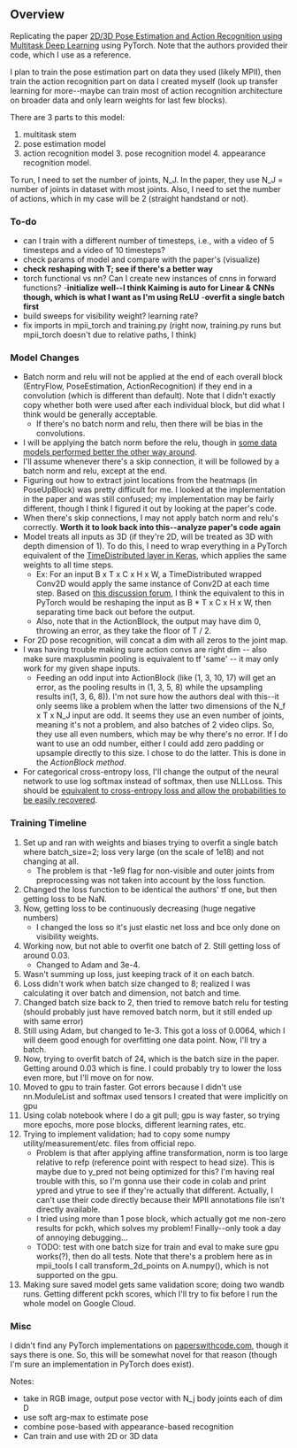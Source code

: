 ## Overview
Replicating the paper [2D/3D Pose Estimation and Action Recognition using Multitask Deep Learning](https://arxiv.org/pdf/1802.09232.pdf) using PyTorch.
Note that the authors provided their code, which I use as a reference.

I plan to train the pose estimation part on data they used (likely MPII), then train the action recognition part on data I created myself (look up transfer learning for more--maybe can train most of action recognition architecture on broader data and only learn weights for last few blocks).

There are 3 parts to this model: 
1. multitask stem
2. pose estimation model
3. action recognition model
    3. pose recognition model
    4. appearance recognition model.

To run, I need to set the number of joints, N_J. In the paper, they use N_J = number of joints in dataset with most joints.
Also, I need to set the number of actions, which in my case will be 2 (straight handstand or not).

### To-do
- can I train with a different number of timesteps, i.e., with a video of 5 timesteps and a video of 10 timesteps?
- check params of model and compare with the paper's (visualize)
- **check reshaping with T; see if there's a better way**
- torch functional vs nn? Can I create new instances of cnns in forward functions?
-**initialize well--I think Kaiming is auto for Linear & CNNs though, which is what I want as I'm using ReLU**
-**overfit a single batch first**
- build sweeps for visibility weight? learning rate?
- fix imports in mpii_torch and training.py (right now, training.py runs but mpii_torch doesn't due to relative paths, I think)

### Model Changes
- Batch norm and relu will not be applied at the end of each overall block (EntryFlow, PoseEstimation, ActionRecognition) if they end in a convolution (which is different than default). Note that I didn't exactly copy whether both were used after each individual block, but did what I think would be generally acceptable.
    - If there's no batch norm and relu, then there will be bias in the convolutions.
- I will be applying the batch norm before the relu, though in [some data models performed better the other way around](https://www.reddit.com/r/MachineLearning/comments/67gonq/d_batch_normalization_before_or_after_relu/).
- I'll assume whenever there's a skip connection, it will be followed by a batch norm and relu, except at the end.
- Figuring out how to extract joint locations from the heatmaps (in PoseUpBlock) was pretty difficult for me. I looked at the implementation in the paper and was still confused; my implementation may be fairly different, though I think I figured it out by looking at the paper's code.
- When there's skip connections, I may not apply batch norm and relu's correctly. **Worth it to look back into this--analyze paper's code again**
- Model treats all inputs as 3D (if they're 2D, will be treated as 3D with depth dimension of 1). To do this, I need to wrap everything in a PyTorch equivalent of the [TimeDistributed layer in Keras](https://discuss.pytorch.org/t/any-pytorch-function-can-work-as-keras-timedistributed/1346/4), which applies the same weights to all time steps.
    - Ex: For an input B x T x C x H x W, a TimeDistributed wrapped Conv2D would apply the same instance of Conv2D at each time step. Based on [this discussion forum](https://discuss.pytorch.org/t/any-pytorch-function-can-work-as-keras-timedistributed/1346/4), I think the equivalent to this in PyTorch would be reshaping the input as B * T x C x H x W, then separating time back out before the output.
    - Also, note that in the ActionBlock, the output may have dim 0, throwing an error, as they take the floor of T / 2.
- For 2D pose recognition, will concat a dim with all zeros to the joint map.    
- I was having trouble making sure action convs are right dim -- also make sure maxplusmin pooling is equivalent to tf 'same' -- it may only work for my given shape inputs.
    - Feeding an odd input into ActionBlock (like (1, 3, 10, 17) will get an error, as the pooling results in (1, 3, 5, 8) while the upsampling results in(1, 3, 6, 8)). I'm not sure how the authors deal with this--it only seems like a problem when the latter two dimensions of the N_f x T x N_J input are odd. It seems they use an even number of joints, meaning it's not a problem, and also batches of 2 video clips. So, they use all even numbers, which may be why there's no error. If I do want to use an odd number, either I could add zero padding or upsample directly to this size. I chose to do the latter. This is done in the *ActionBlock method*.
- For categorical cross-entropy loss, I'll change the output of the neural network to use log softmax instead of softmax, then use NLLLoss. This should be [equivalent to cross-entropy loss and allow the probabilities to be easily recovered](https://stackoverflow.com/questions/65192475/pytorch-logsoftmax-vs-softmax-for-crossentropyloss).

### Training Timeline
1. Set up and ran with weights and biases trying to overfit a single batch where batch_size=2; loss very large (on the scale of 1e18) and not changing at all.
    - The problem is that -1e9 flag for non-visible and outer joints from preprocessing was not taken into account by the loss function.
1. Changed the loss function to be identical the authors' tf one, but then getting loss to be NaN.
1. Now, getting loss to be continuously decreasing (huge negative numbers)
    - I changed the loss so it's just elastic net loss and bce only done on visibility weights.
1. Working now, but not able to overfit one batch of 2. Still getting loss of around 0.03.
    - Changed to Adam and 3e-4.
1. Wasn't summing up loss, just keeping track of it on each batch.
1. Loss didn't work when batch size changed to 8; realized I was calculating it over batch and dimension, not batch and time.
1. Changed batch size back to 2, then tried to remove batch relu for testing (should probably just have removed batch norm, but it still ended up with same error)
1. Still using Adam, but changed to 1e-3. This got a loss of 0.0064, which I will deem good enough for overfitting one data point. Now, I'll try a batch.
1. Now, trying to overfit batch of 24, which is the batch size in the paper. Getting around 0.03 which is fine. I could probably try to lower the loss even more, but I'll move on for now.
1. Moved to gpu to train faster. Got errors because I didn't use nn.ModuleList and softmax used tensors I created that were implicitly on gpu
1. Using colab notebook where I do a git pull; gpu is way faster, so trying more epochs, more pose blocks, different learning rates, etc.
1. Trying to implement validation; had to copy some numpy utility/measurement/etc. files from official repo.
    - Problem is that after applying affine transformation, norm is too large relative to refp (reference point with respect to head size). This is maybe due to y_pred not being optimized for this? I'm having real trouble with this, so I'm gonna use their code in colab and print ypred and ytrue to see if they're actually that different. Actually, I can't use their code directly because their MPII annotations file isn't directly available.
    - I tried using more than 1 pose block, which actually got me non-zero results for pckh, which solves my problem! Finally--only took a day of annoying debugging...
    - TODO: test with one batch size for train and eval to make sure gpu works(?), then do all tests. Note that there's a problem here as in mpii_tools I call transform_2d_points on A.numpy(), which is not supported on the gpu.
1. Making sure saved model gets same validation score; doing two wandb runs. Getting different pckh scores, which I'll try to fix before I run the whole model on Google Cloud.
### Misc
I didn't find any PyTorch implementations on [paperswithcode.com](https://paperswithcode.com/paper/2d3d-pose-estimation-and-action-recognition), though it says there is one. So, this will be somewhat novel for that reason (though I'm sure an implementation in PyTorch does exist).

Notes:
- take in RGB image, output pose vector with N_j body joints each of dim D
- use soft arg-max to estimate pose
- combine pose-based with appearance-based recognition
- Can train and use with 2D or 3D data